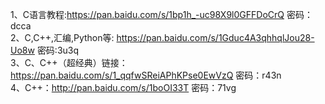 1、C语言教程:https://pan.baidu.com/s/1bp1h_-uc98X9l0GFFDoCrQ 密码：dcca  
2、C,C++,汇编,Python等: https://pan.baidu.com/s/1Gduc4A3qhhqlJou28-Uo8w 密码:3u3q  
3、C、C++（超经典）链接：https://pan.baidu.com/s/1_qqfwSReiAPhKPse0EwVzQ 密码：r43n  
4、C++：http://pan.baidu.com/s/1boOI33T 密码：71vg  

